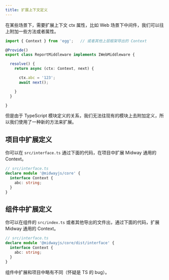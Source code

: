 ```yaml
---
title: 扩展上下文定义
---
```




在某些场景下，需要扩展上下文 ctx 属性，比如 Web 场景下中间件，我们可以往上附加一些方法或者属性。

```typescript
import { Context } from 'egg';   // 或者其他上层框架导出的 Context

@Provide()
export class ReportMiddleware implements IWebMiddleware {

  resolve() {
    return async (ctx: Context, next) {

      ctx.abc = '123';
      await next();

    }
  }

}
```

但是由于 TypeScript 模块定义的关系，我们无法往现有的模块上去附加定义，所以我们使用了一种新的方法来扩展。


## 项目中扩展定义



你可以在 `src/interface.ts` 通过下面的代码，在项目中扩展 Midway 通用的 Context。

```typescript
// src/interface.ts
declare module '@midwayjs/core' {
  interface Context {
    abc: string;
  }
}
```

## 组件中扩展定义

你可以在组件的 `src/index.ts` 或者其他导出的文件出，通过下面的代码，扩展 Midway 通用的 Context。

```typescript
// src/interface.ts
declare module '@midwayjs/core/dist/interface' {
  interface Context {
    abc: string;
  }
}
```

组件中扩展和项目中略有不同（怀疑是 TS 的 bug）。

